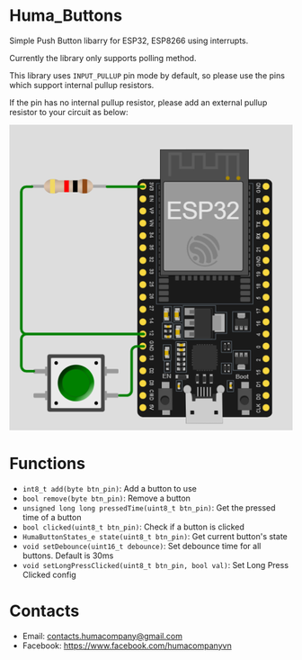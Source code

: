 # Huma_Buttons

Simple Push Button libarry for ESP32, ESP8266 using interrupts.

Currently the library only supports polling method.

This library uses `INPUT_PULLUP` pin mode by default, so please use the pins which support internal pullup resistors.

If the pin has no internal pullup resistor, please add an external pullup resistor to your circuit as below:

![Alt text](https://github.com/humacompany/public-assets/blob/master/Huma_Buttons/assets/esp32-button-pullup-diagram.png "ESP32 Button With Pullup Diagram")

# Functions

* `int8_t add(byte btn_pin)`: Add a button to use
* `bool remove(byte btn_pin)`: Remove a button
* `unsigned long long pressedTime(uint8_t btn_pin)`: Get the pressed time of a button
* `bool clicked(uint8_t btn_pin)`: Check if a button is clicked
* `HumaButtonStates_e state(uint8_t btn_pin)`: Get current button's state
* `void setDebounce(uint16_t debounce)`: Set debounce time for all buttons. Default is 30ms
* `void setLongPressClicked(uint8_t btn_pin, bool val)`: Set Long Press Clicked config

# Contacts

* Email: contacts.humacompany@gmail.com
* Facebook: https://www.facebook.com/humacompanyvn